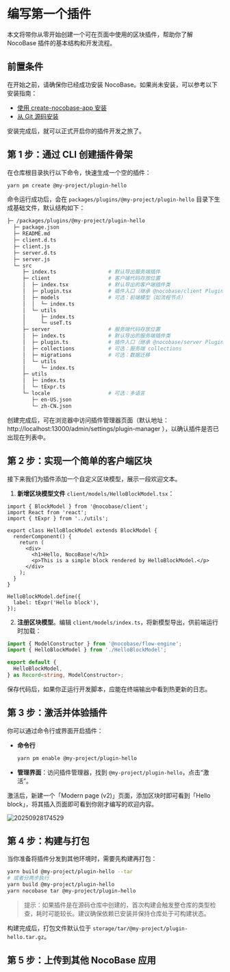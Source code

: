# 编写第一个插件

本文将带你从零开始创建一个可在页面中使用的区块插件，帮助你了解 NocoBase 插件的基本结构和开发流程。

## 前置条件

在开始之前，请确保你已经成功安装 NocoBase。如果尚未安装，可以参考以下安装指南：

- [使用 create-nocobase-app 安装](/get-started/install-nocobase/create-nocobase-app)
- [从 Git 源码安装](/get-started/install-nocobase/git)

安装完成后，就可以正式开启你的插件开发之旅了。

## 第 1 步：通过 CLI 创建插件骨架

在仓库根目录执行以下命令，快速生成一个空的插件：

```bash
yarn pm create @my-project/plugin-hello
```

命令运行成功后，会在 `packages/plugins/@my-project/plugin-hello` 目录下生成基础文件，默认结构如下：

```bash
├─ /packages/plugins/@my-project/plugin-hello
  ├─ package.json
  ├─ README.md
  ├─ client.d.ts
  ├─ client.js
  ├─ server.d.ts
  ├─ server.js
  └─ src
     ├─ index.ts                 # 默认导出服务端插件
     ├─ client                   # 客户端代码存放位置
     │  ├─ index.tsx             # 默认导出的客户端插件类
     │  ├─ plugin.tsx            # 插件入口（继承 @nocobase/client Plugin）
     │  ├─ models                # 可选：前端模型（如流程节点）
     │  │  └─ index.ts
     │  └─ utils
     │     ├─ index.ts
     │     └─ useT.ts
     ├─ server                   # 服务端代码存放位置
     │  ├─ index.ts              # 默认导出的服务端插件类
     │  ├─ plugin.ts             # 插件入口（继承 @nocobase/server Plugin）
     │  ├─ collections           # 可选：服务端 collections
     │  ├─ migrations            # 可选：数据迁移
     │  └─ utils
     │     └─ index.ts
     ├─ utils
     │  ├─ index.ts
     │  └─ tExpr.ts
     └─ locale                   # 可选：多语言
        ├─ en-US.json
        └─ zh-CN.json
```

创建完成后，可在浏览器中访问插件管理器页面（默认地址：http://localhost:13000/admin/settings/plugin-manager ），以确认插件是否已出现在列表中。

## 第 2 步：实现一个简单的客户端区块

接下来我们为插件添加一个自定义区块模型，展示一段欢迎文本。

1. **新增区块模型文件** `client/models/HelloBlockModel.tsx`：

```tsx pure
import { BlockModel } from '@nocobase/client';
import React from 'react';
import { tExpr } from '../utils';

export class HelloBlockModel extends BlockModel {
  renderComponent() {
    return (
      <div>
        <h1>Hello, NocoBase!</h1>
        <p>This is a simple block rendered by HelloBlockModel.</p>
      </div>
    );
  }
}

HelloBlockModel.define({
  label: tExpr('Hello block'),
});
```

2. **注册区块模型**。编辑 `client/models/index.ts`，将新模型导出，供前端运行时加载：

```ts
import { ModelConstructor } from '@nocobase/flow-engine';
import { HelloBlockModel } from './HelloBlockModel';

export default {
  HelloBlockModel,
} as Record<string, ModelConstructor>;
```

保存代码后，如果你正运行开发脚本，应能在终端输出中看到热更新的日志。

## 第 3 步：激活并体验插件

你可以通过命令行或界面开启插件：

- **命令行**

  ```bash
  yarn pm enable @my-project/plugin-hello
  ```

- **管理界面**：访问插件管理器，找到 `@my-project/plugin-hello`，点击“激活”。

激活后，新建一个「Modern page (v2)」页面，添加区块时即可看到「Hello block」，将其插入页面即可看到你刚才编写的欢迎内容。

![20250928174529](https://static-docs.nocobase.com/20250928174529.png)

## 第 4 步：构建与打包

当你准备将插件分发到其他环境时，需要先构建再打包：

```bash
yarn build @my-project/plugin-hello --tar
# 或者分两步执行
yarn build @my-project/plugin-hello
yarn nocobase tar @my-project/plugin-hello
```

> 提示：如果插件是在源码仓库中创建的，首次构建会触发整仓库的类型检查，耗时可能较长。建议确保依赖已安装并保持仓库处于可构建状态。

构建完成后，打包文件默认位于 `storage/tar/@my-project/plugin-hello.tar.gz`。

## 第 5 步：上传到其他 NocoBase 应用

